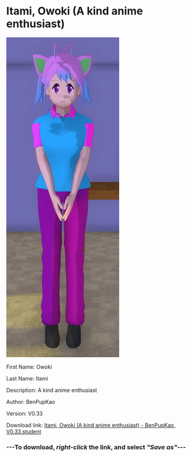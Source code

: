 # Itami, Owoki (A kind anime enthusiast)

<img src = "https://raw.githubusercontent.com/Arbiter1223/Daigaku-Gurashi-Custom-Students/master/Students/Files/Itami%2C%20Owoki%20(A%20kind%20anime%20enthusiast).png">

First Name: Owoki

Last Name: Itami

Description: A kind anime enthusiast

Author: BenPupKao

Version: V0.33

Download link: <a href="https://raw.githubusercontent.com/Arbiter1223/Daigaku-Gurashi-Custom-Students/master/Students/Files/Itami%2C%20Owoki%20(A%20kind%20anime%20enthusiast)%20-%20BenPupKao%2C%20V0.33.student">Itami, Owoki (A kind anime enthusiast) - BenPupKao, V0.33.student</a>

### ---**To download, _right-click_ the link, and select _"Save as"_**---

